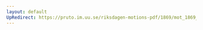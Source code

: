 ```yaml
---
layout: default
UpRedirect: https://pruto.im.uu.se/riksdagen-motions-pdf/1869/mot_1869__ak__226/mot_1869__ak__226-001.pdf
---
```

